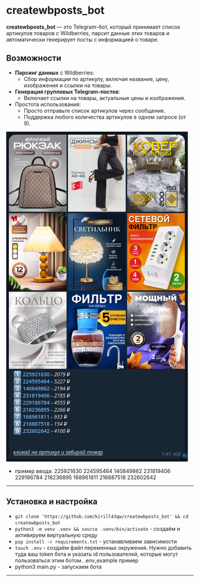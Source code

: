 # createwbposts_bot

**createwbposts_bot** — это Telegram-бот, который принимает список артикулов товаров с Wildberries, парсит данные этих товаров и автоматически генерирует посты с информацией о товаре.

## Возможности

- **Парсинг данных** с Wildberries:
  - Сбор информации по артикулу, включая название, цену, изображения и ссылки на товары.
- **Генерация групповых Telegram-постов**:
  - Включает ссылки на товары, актуальные цены и изображения.
- Простота использования:
  - Просто отправьте список артикулов через сообщение.
  - Поддержка любого количества артикулов в одном запросе (от 9).

![Пример поста](example_post.png)
- пример ввода: 225921630 224595464 140849862 231819406 229186784 218236895 168961811 216887518 232602642

---

## Установка и настройка

* `git clone 'https://github.com/kirill43qw/createwbposts_bot' && cd createwbposts_bot`  
* `python3 -m venv .venv && source .venv/bin/activate` - создаём и активируем виртуальную среду
* `pip install -r requirements.txt` - устанавливаем зависимости
*  `touch .env` - создаём файл переменных окружения. Нужно добавить туда ваш token бота и указать id пользователей, которые могут пользоваться этим ботом. .env_example пример
*  python3 main.py - запускаем бота

 ---
